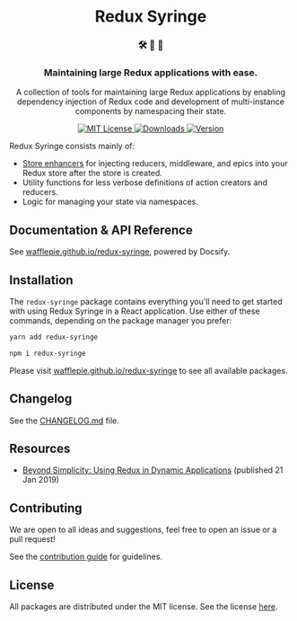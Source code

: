 <h1 align="center">
Redux Syringe
</h1>

<h3 align="center">
🛠 💪 💉
</h3>

<h3 align="center">
Maintaining large Redux applications with ease.
</h3>

<p align="center">
A collection of tools for maintaining large Redux applications by enabling dependency injection of Redux code and development of multi-instance components by namespacing their state.
</p>

<p align="center">
  <a href="https://github.com/wafflepie/redux-syringe/blob/master/LICENSE">
    <img src="https://flat.badgen.net/badge/license/MIT/blue" alt="MIT License" />
  </a>

  <a href="https://npmjs.com/package/redux-syringe">
    <img src="https://flat.badgen.net/npm/dm/redux-syringe" alt="Downloads" />
  </a>

  <a href="https://npmjs.com/package/redux-syringe">
    <img src="https://flat.badgen.net/npm/v/redux-syringe" alt="Version" />
  </a>
</p>

Redux Syringe consists mainly of:

- [Store enhancers](https://github.com/reduxjs/redux/blob/master/docs/Glossary.md#store-enhancer) for injecting reducers, middleware, and epics into your Redux store after the store is created.
- Utility functions for less verbose definitions of action creators and reducers.
- Logic for managing your state via namespaces.

## Documentation & API Reference

See [wafflepie.github.io/redux-syringe](https://wafflepie.github.io/redux-syringe/), powered by Docsify.

## Installation

The `redux-syringe` package contains everything you'll need to get started with using Redux Syringe in a React application. Use either of these commands, depending on the package manager you prefer:

```sh
yarn add redux-syringe

npm i redux-syringe
```

Please visit [wafflepie.github.io/redux-syringe](https://wafflepie.github.io/redux-syringe/) to see all available packages.

## Changelog

See the [CHANGELOG.md](CHANGELOG.md) file.

## Resources

- [Beyond Simplicity: Using Redux in Dynamic Applications](https://medium.com/@wafflepie/beyond-simplicity-using-redux-in-dynamic-applications-ae9e0aea928c) (published 21 Jan 2019)

## Contributing

We are open to all ideas and suggestions, feel free to open an issue or a pull request!

See the [contribution guide](https://github.com/wafflepie/redux-syringe/blob/master/CONTRIBUTING.md) for guidelines.

## License

All packages are distributed under the MIT license. See the license [here](https://github.com/wafflepie/redux-syringe/blob/master/LICENSE).
